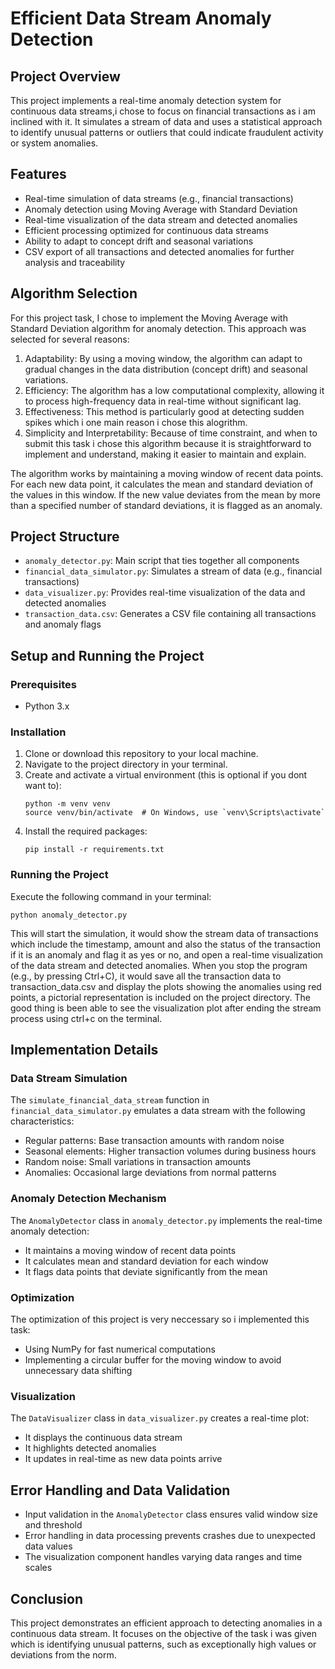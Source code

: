 # Efficient Data Stream Anomaly Detection

## Project Overview
This project implements a real-time anomaly detection system for continuous data streams,i chose to focus on financial transactions as i am inclined with it. It simulates a stream of data and uses a statistical approach to identify unusual patterns or outliers that could indicate fraudulent activity or system anomalies.

## Features
- Real-time simulation of data streams (e.g., financial transactions)
- Anomaly detection using Moving Average with Standard Deviation
- Real-time visualization of the data stream and detected anomalies
- Efficient processing optimized for continuous data streams
- Ability to adapt to concept drift and seasonal variations
- CSV export of all transactions and detected anomalies for further analysis and traceability

## Algorithm Selection
For this project task, I chose to implement the Moving Average with Standard Deviation algorithm for anomaly detection. This approach was selected for several reasons:

1. Adaptability: By using a moving window, the algorithm can adapt to gradual changes in the data distribution (concept drift) and seasonal variations.
2. Efficiency: The algorithm has a low computational complexity, allowing it to process high-frequency data in real-time without significant lag.
3. Effectiveness: This method is particularly good at detecting sudden spikes which i one main reason i chose this alogrithm.
4. Simplicity and Interpretability: Because of time constraint, and when to submit this task i chose this algorithm because it is straightforward to implement and understand, making it easier to maintain and explain.

The algorithm works by maintaining a moving window of recent data points. For each new data point, it calculates the mean and standard deviation of the values in this window. If the new value deviates from the mean by more than a specified number of standard deviations, it is flagged as an anomaly.

## Project Structure
- `anomaly_detector.py`: Main script that ties together all components
- `financial_data_simulator.py`: Simulates a stream of data (e.g., financial transactions)
- `data_visualizer.py`: Provides real-time visualization of the data and detected anomalies
- `transaction_data.csv`: Generates a CSV file containing all transactions and anomaly flags

## Setup and Running the Project

### Prerequisites
- Python 3.x

### Installation
1. Clone or download this repository to your local machine.
2. Navigate to the project directory in your terminal.
3. Create and activate a virtual environment (this is optional if you dont want to):
   ```
   python -m venv venv
   source venv/bin/activate  # On Windows, use `venv\Scripts\activate`
   ```
4. Install the required packages:
   ```
   pip install -r requirements.txt
   ```

### Running the Project
Execute the following command in your terminal:

```
python anomaly_detector.py
```

This will start the simulation, it would show the stream data of transactions which include the timestamp, amount and also the status of the transaction if it is an anomaly and flag it as yes or no, and open a real-time visualization of the data stream and detected anomalies. When you stop the program (e.g., by pressing Ctrl+C), it would save all the transaction data to transaction_data.csv and display the plots showing the anomalies using red points, a pictorial representation is included on the project directory. The good thing is been able to see the visualization plot after ending the stream process using ctrl+c on the terminal.

## Implementation Details

### Data Stream Simulation
The `simulate_financial_data_stream` function in `financial_data_simulator.py` emulates a data stream with the following characteristics:
- Regular patterns: Base transaction amounts with random noise
- Seasonal elements: Higher transaction volumes during business hours
- Random noise: Small variations in transaction amounts
- Anomalies: Occasional large deviations from normal patterns

### Anomaly Detection Mechanism
The `AnomalyDetector` class in `anomaly_detector.py` implements the real-time anomaly detection:
- It maintains a moving window of recent data points
- It calculates mean and standard deviation for each window
- It flags data points that deviate significantly from the mean

### Optimization
The optimization of this project is very neccessary so i implemented this task:
- Using NumPy for fast numerical computations
- Implementing a circular buffer for the moving window to avoid unnecessary data shifting

### Visualization
The `DataVisualizer` class in `data_visualizer.py` creates a real-time plot:
- It displays the continuous data stream
- It highlights detected anomalies
- It updates in real-time as new data points arrive

## Error Handling and Data Validation
- Input validation in the `AnomalyDetector` class ensures valid window size and threshold
- Error handling in data processing prevents crashes due to unexpected data values
- The visualization component handles varying data ranges and time scales


## Conclusion
This project demonstrates an efficient approach to detecting anomalies in a continuous data stream. It focuses on the objective of the task i was given which is identifying unusual patterns, such as exceptionally high values or deviations from the norm.